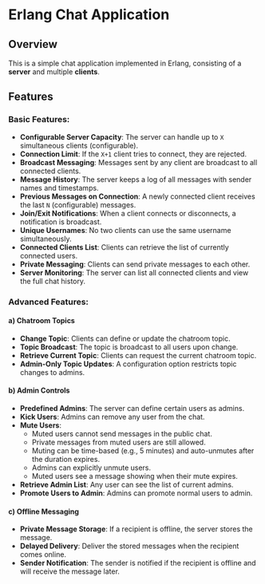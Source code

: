 # Erlang Chat Application

## Overview
This is a simple chat application implemented in Erlang, consisting of a **server** and multiple **clients**.

## Features

### Basic Features:
- **Configurable Server Capacity**: The server can handle up to `X` simultaneous clients (configurable).
- **Connection Limit**: If the `X+1` client tries to connect, they are rejected.
- **Broadcast Messaging**: Messages sent by any client are broadcast to all connected clients.
- **Message History**: The server keeps a log of all messages with sender names and timestamps.
- **Previous Messages on Connection**: A newly connected client receives the last `N` (configurable) messages.
- **Join/Exit Notifications**: When a client connects or disconnects, a notification is broadcast.
- **Unique Usernames**: No two clients can use the same username simultaneously.
- **Connected Clients List**: Clients can retrieve the list of currently connected users.
- **Private Messaging**: Clients can send private messages to each other.
- **Server Monitoring**: The server can list all connected clients and view the full chat history.

### Advanced Features:

#### a) Chatroom Topics
- **Change Topic**: Clients can define or update the chatroom topic.
- **Topic Broadcast**: The topic is broadcast to all users upon change.
- **Retrieve Current Topic**: Clients can request the current chatroom topic.
- **Admin-Only Topic Updates**: A configuration option restricts topic changes to admins.

#### b) Admin Controls
- **Predefined Admins**: The server can define certain users as admins.
- **Kick Users**: Admins can remove any user from the chat.
- **Mute Users**:
  - Muted users cannot send messages in the public chat.
  - Private messages from muted users are still allowed.
  - Muting can be time-based (e.g., 5 minutes) and auto-unmutes after the duration expires.
  - Admins can explicitly unmute users.
  - Muted users see a message showing when their mute expires.
- **Retrieve Admin List**: Any user can see the list of current admins.
- **Promote Users to Admin**: Admins can promote normal users to admin.

#### c) Offline Messaging
- **Private Message Storage**: If a recipient is offline, the server stores the message.
- **Delayed Delivery**: Deliver the stored messages when the recipient comes online.
- **Sender Notification**: The sender is notified if the recipient is offline and will receive the message later.
